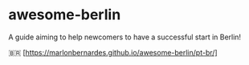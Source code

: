 # awesome-berlin
A guide aiming to help newcomers to have a successful start in Berlin!

:brazil: [https://marlonbernardes.github.io/awesome-berlin/pt-br/]

